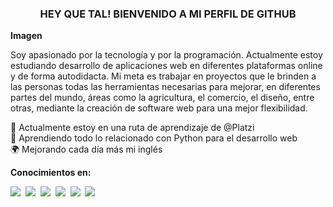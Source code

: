 <h3 align="center">
HEY QUE TAL! BIENVENIDO A MI PERFIL DE GITHUB
</h3>

**Imagen**

<p align="left">
Soy apasionado por la tecnología y por la programación. Actualmente estoy estudiando desarrollo de aplicaciones web en diferentes plataformas online y de forma autodidacta.
Mi meta es trabajar en proyectos que le brinden a las personas todas las herramientas necesarias para mejorar, en diferentes partes del mundo, áreas como la agricultura, el comercio, el diseño, entre otras, mediante la creación de software web para una mejor flexibilidad.
</p>

<p align="left">
📖 Actualmente estoy en una ruta de aprendizaje de @Platzi<br>
🐍 Aprendiendo todo lo relacionado con Python para el desarrollo web<br>
🌍 Mejorando cada día más mi inglés<br>
</p>

**Conocimientos en:**

<img src="https://img.shields.io/badge/VSCode-0078D4?style=for-the-badge&logo=visual%20studio%20code&logoColor=white" />&nbsp;
<img src="https://img.shields.io/badge/Python-FFD43B?style=for-the-badge&logo=python&logoColor=blue" />&nbsp;
<img src="https://img.shields.io/badge/GitHub-100000?style=for-the-badge&logo=github&logoColor=white" />&nbsp;
<img src="https://img.shields.io/badge/GIT-E44C30?style=for-the-badge&logo=git&logoColor=white" />&nbsp;
<img src="https://img.shields.io/badge/GNU%20Bash-4EAA25?style=for-the-badge&logo=GNU%20Bash&logoColor=white" />&nbsp;
<img src="https://img.shields.io/badge/powershell-5391FE?style=for-the-badge&logo=powershell&logoColor=white" />&nbsp;


